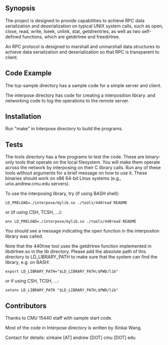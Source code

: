 ## Synopsis

The project is designed to provide capabilities to achieve RPC data serialization and deserialization on typical UNIX system calls, such as open, close, read, write, lseek, unlink, stat, getdirentries, as well as two self-defined functions, which are getdirtree and freedirtree.

An RPC protocol is designed to marshall and unmarshall data structures to achieve data serialization and deserialization so that RPC is transparent to client.

## Code Example

The tcp-sample directory has a sample code for a simple server and client.

The interpose directory has code for creating a interposition library. and networking code to log the operations to the remote server. 

## Installation

Run "make" in Interpose directory to build the programs.

## Tests

The tools directory has a few programs to test the code. These are binary-only tools that operate on the local filesystem.  You will make them operate across the network by interposing on their C library calls. Run any of these tools without arguments for a brief message on how to use it.  These binaries should work on x86 64-bit Linux systems (e.g., unix.andrew.cmu.edu servers).  

To use the interposing library, try (if using BASH shell):

	LD_PRELOAD=./interpose/mylib.so ./tools/440read README

or (if using CSH, TCSH, ...):

	env LD_PRELOAD=./interpose/mylib.so ./tools/440read README

You should see a message indicating the open function in the interpositon library was called.  

Note that the 440tree tool uses the getdirtree function implemented in libdirtree.so in the lib directory.  Please add the absolute path of this directory to LD_LIBRARY_PATH
to make sure that the system can find the library, e.g. on BASH:

	export LD_LIBRARY_PATH="$LD_LIBRARY_PATH;$PWD/lib"

or if using CSH, TCSH, ...:

	setenv LD_LIBRARY_PATH "$LD_LIBRARY_PATH;$PWD/lib"

## Contributors
Thanks to CMU 15440 staff with sample start code.

Most of the code in Interpose directory is written by Xinkai Wang.

Contact for details: xinkaiw [AT] andrew [DOT] cmu [DOT] edu
